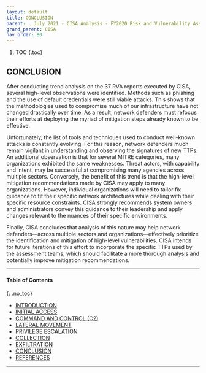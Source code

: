 ```yaml
---
layout: default
title: CONCLUSION    
parent: . July 2021 - CISA Analysis - FY2020 Risk and Vulnerability Assessments 
grand_parent: CISA 
nav_order: 80 
---
```

<style>
.dont-break-out {
  /* These are technically the same, but use both */
  overflow-wrap: break-word;
  word-wrap: break-word;

     -ms-word-break: break-all;
  /* This is the dangerous one in WebKit, as it breaks things wherever */
  word-break: break-all;
  /* Instead use this non-standard one: */
  word-break: break-word;
}

.youtube-container {
    position: relative;
    width: 100%;
    height: 0;
    padding-bottom: 56.25%;
}
.youtube-video {
    position: absolute;
    top: 0;
    left: 0;
    width: 100%;
    height: 100%;
}

</style>

<div class="dont-break-out" markdown="1">

1. TOC
{:toc}

## CONCLUSION
After conducting trend analysis on the 37 RVA reports executed by CISA, several high-level observations were identified. Methods such as phishing and the use of default credentials were still viable attacks. This shows that the methodologies used to compromise much of our infrastructure have not changed drastically over time. As a result, network defenders must refocus their efforts at deploying the myriad of mitigation steps already known to be effective.

Unfortunately, the list of tools and techniques used to conduct well-known attacks is constantly evolving. For this reason, network defenders much remain vigilant in understanding and observing the signatures of new TTPs. An additional observation is that for several MITRE categories, many organizations exhibited the same weaknesses. Threat actors, with capability and intent, may be successful at compromising many agencies across multiple sectors. Conversely, the benefit of this trend is that the high-level mitigation recommendations made by CISA may apply to many organizations. However, individual organizations will need to tailor fix guidance to fit their specific network architectures while dealing with their specific resource constraints. CISA strongly recommends system owners and administrators convey this guidance to their leadership and apply changes relevant to the nuances of their specific environments.

Finally, CISA concludes that analysis of this nature may help network defenders—across multiple sectors and organizations—effectively prioritize the identification and mitigation of high-level vulnerabilities. CISA intends for future iterations of this effort to incorporate the specific TTPs used by the assessment teams, which should facilitate a more thorough analysis and potentially improve mitigation recommendations.

***

#### Table of Contents
{: .no_toc}

<ul><li> <a href="/docs/cisa/FY2020-Risk-and-Vulnerability-Assessments-1/">INTRODUCTION</a></li><li> <a href="/docs/cisa/FY2020-Risk-and-Vulnerability-Assessments-2/">INITIAL ACCESS</a></li><li> <a href="/docs/cisa/FY2020-Risk-and-Vulnerability-Assessments-3/">COMMAND AND CONTROL (C2)</a></li><li> <a href="/docs/cisa/FY2020-Risk-and-Vulnerability-Assessments-4/">LATERAL MOVEMENT</a></li><li> <a href="/docs/cisa/FY2020-Risk-and-Vulnerability-Assessments-5/">PRIVILEGE ESCALATION</a></li><li> <a href="/docs/cisa/FY2020-Risk-and-Vulnerability-Assessments-6/">COLLECTION</a></li><li> <a href="/docs/cisa/FY2020-Risk-and-Vulnerability-Assessments-7/">EXFILTRATION</a></li><li> <a href="/docs/cisa/FY2020-Risk-and-Vulnerability-Assessments-8/">CONCLUSION</a></li><li> <a href="/docs/cisa/FY2020-Risk-and-Vulnerability-Assessments-9/">REFERENCES</a></li></ul>

***

</div>
